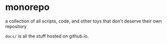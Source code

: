 # monorepo

a collection of all scripts, code, and other toys that don't deserve their own repository

`docs/` is all the stuff hosted on github.io.
